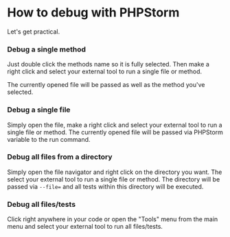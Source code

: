 # How to debug with PHPStorm
Let's get practical.

### Debug a single method
Just double click the methods name so it is fully selected. Then make a right click and select your external tool to run a single file or method.

The currently opened file will be passed as well as the method you've selected.

### Debug a single file
Simply open the file, make a right click and select your external tool to run a single file or method.
The currently opened file will be passed via PHPStorm variable to the run command.

### Debug all files from a directory
Simply open the file navigator and right click on the directory you want. The select your external tool to run a single file or method.
The directory will be passed via `--file=` and all tests within this directory will be executed.

### Debug all files/tests
Click right anywhere in your code or open the "Tools" menu from the main menu and select your external tool to run all files/tests.